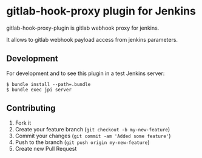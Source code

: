 # gitlab-hook-proxy plugin for Jenkins

gitlab-hook-proxy-plugin is gitlab webhook proxy for jenkins.

It allows to gitlab webhook payload access from jenkins parameters.

## Development

For development and to see this plugin in a test Jenkins server:

```
$ bundle install --path=.bundle
$ bundle exec jpi server
```

## Contributing

1. Fork it
2. Create your feature branch (`git checkout -b my-new-feature`)
3. Commit your changes (`git commit -am 'Added some feature'`)
4. Push to the branch (`git push origin my-new-feature`)
5. Create new Pull Request
